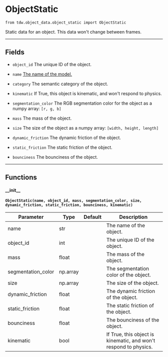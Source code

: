 # ObjectStatic

`from tdw.object_data.object_static import ObjectStatic`

Static data for an object. This data won't change between frames.

***

## Fields

- `object_id` The unique ID of the object.

- `name` [The name of the model.](https://github.com/threedworld-mit/tdw/blob/master/Documentation/python/librarian/model_librarian.md)

- `category` The semantic category of the object.

- `kinematic` If True, this object is kinematic, and won't respond to physics.

- `segmentation_color` The RGB segmentation color for the object as a numpy array: `[r, g, b]`

- `mass` The mass of the object.

- `size` The size of the object as a numpy array: `[width, height, length]`

- `dynamic_friction` The dynamic friction of the object.

- `static_friction` The static friction of the object.

- `bounciness` The bounciness of the object.

***

## Functions

#### \_\_init\_\_

**`ObjectStatic(name, object_id, mass, segmentation_color, size, dynamic_friction, static_friction, bounciness, kinematic)`**

| Parameter | Type | Default | Description |
| --- | --- | --- | --- |
| name |  str |  | The name of the object. |
| object_id |  int |  | The unique ID of the object. |
| mass |  float |  | The mass of the object. |
| segmentation_color |  np.array |  | The segmentation color of the object. |
| size |  np.array |  | The size of the object. |
| dynamic_friction |  float |  | The dynamic friction of the object. |
| static_friction |  float |  | The static friction of the object. |
| bounciness |  float |  | The bounciness of the object. |
| kinematic |  bool |  | If True, this object is kinematic, and won't respond to physics. |

